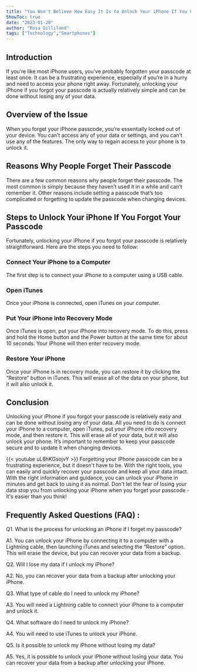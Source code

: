 ```yaml
---
title: "You Won't Believe How Easy It Is to Unlock Your iPhone If You Forgot Your Passcode - and Keep All Your Data Intact!"
ShowToc: true 
date: "2023-01-28"
author: "Rosa Gilliland" 
tags: ["Technology","Smartphones"]
---
```

## Introduction 
If you’re like most iPhone users, you’ve probably forgotten your passcode at least once. It can be a frustrating experience, especially if you’re in a hurry and need to access your phone right away. Fortunately, unlocking your iPhone if you forgot your passcode is actually relatively simple and can be done without losing any of your data. 

## Overview of the Issue 
When you forget your iPhone passcode, you’re essentially locked out of your device. You can’t access any of your data or settings, and you can’t use any of the features. The only way to regain access to your phone is to unlock it. 

## Reasons Why People Forget Their Passcode 
There are a few common reasons why people forget their passcode. The most common is simply because they haven’t used it in a while and can’t remember it. Other reasons include setting a passcode that’s too complicated or forgetting to update the passcode when changing devices. 

## Steps to Unlock Your iPhone If You Forgot Your Passcode 
Fortunately, unlocking your iPhone if you forgot your passcode is relatively straightforward. Here are the steps you need to follow: 

### Connect Your iPhone to a Computer 
The first step is to connect your iPhone to a computer using a USB cable. 

### Open iTunes 
Once your iPhone is connected, open iTunes on your computer. 

### Put Your iPhone into Recovery Mode 
Once iTunes is open, put your iPhone into recovery mode. To do this, press and hold the Home button and the Power button at the same time for about 10 seconds. Your iPhone will then enter recovery mode. 

### Restore Your iPhone 
Once your iPhone is in recovery mode, you can restore it by clicking the “Restore” button in iTunes. This will erase all of the data on your phone, but it will also unlock it. 

## Conclusion 
Unlocking your iPhone if you forgot your passcode is relatively easy and can be done without losing any of your data. All you need to do is connect your iPhone to a computer, open iTunes, put your iPhone into recovery mode, and then restore it. This will erase all of your data, but it will also unlock your phone. It’s important to remember to keep your passcode secure and to update it when changing devices.

{{< youtube uL6hKGsojvY >}} 
Forgetting your iPhone passcode can be a frustrating experience, but it doesn't have to be. With the right tools, you can easily and quickly recover your passcode and keep all your data intact. With the right information and guidance, you can unlock your iPhone in minutes and get back to using it as normal. Don't let the fear of losing your data stop you from unlocking your iPhone when you forget your passcode - it's easier than you think!

## Frequently Asked Questions (FAQ) :
Q1. What is the process for unlocking an iPhone if I forget my passcode?

A1. You can unlock your iPhone by connecting it to a computer with a Lightning cable, then launching iTunes and selecting the “Restore” option. This will erase the device, but you can recover your data from a backup.

Q2. Will I lose my data if I unlock my iPhone?

A2. No, you can recover your data from a backup after unlocking your iPhone.

Q3. What type of cable do I need to unlock my iPhone?

A3. You will need a Lightning cable to connect your iPhone to a computer and unlock it.

Q4. What software do I need to unlock my iPhone?

A4. You will need to use iTunes to unlock your iPhone.

Q5. Is it possible to unlock my iPhone without losing my data?

A5. Yes, it is possible to unlock your iPhone without losing your data. You can recover your data from a backup after unlocking your iPhone.


